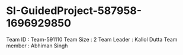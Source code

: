 # SI-GuidedProject-587958-1696929850

Team ID : Team-591110
Team Size : 2
Team Leader : Kallol Dutta
Team member : Abhiman Singh
